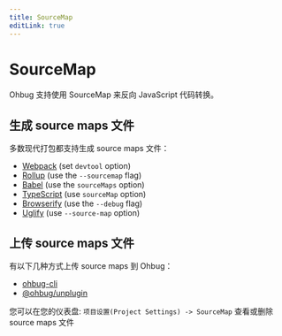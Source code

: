 ```yaml
---
title: SourceMap
editLink: true
---
```


# SourceMap

Ohbug 支持使用 SourceMap 来反向 JavaScript 代码转换。

## 生成 source maps 文件

多数现代打包都支持生成 source maps 文件：

- [Webpack](https://webpack.js.org/configuration/devtool/#devtool) (set `devtool` option)
- [Rollup](https://rollupjs.org/guide/en) (use the `--sourcemap` flag)
- [Babel](https://babeljs.io/docs/en/options#source-map-options) (use the `sourceMaps` option)
- [TypeScript](https://www.typescriptlang.org/docs/handbook/compiler-options.html) (use `sourceMap` option)
- [Browserify](https://github.com/browserify/browserify) (use the `--debug` flag)
- [Uglify](https://github.com/mishoo/UglifyJS2#source-map-options) (use `--source-map` option)

## 上传 source maps 文件

有以下几种方式上传 source maps 到 Ohbug：

- [ohbug-cli](https://github.com/ohbug-org/ohbug-cli)
- [@ohbug/unplugin](https://github.com/ohbug-org/unplugin-ohbug)

您可以在您的仪表盘: `项目设置(Project Settings) -> SourceMap` 查看或删除 source maps 文件
